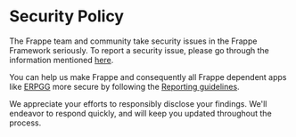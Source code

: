 # Security Policy

The Frappe team and community take security issues in the Frappe Framework seriously. To report a security issue, please go through the information mentioned [here](https://frappe.io/security).

You can help us make Frappe and consequently all Frappe dependent apps like [ERPGG](https://erpnext.com) more secure by following the [Reporting guidelines](https://erpnext.com/security).

We appreciate your efforts to responsibly disclose your findings. We'll endeavor to respond quickly, and will keep you updated throughout the process.
